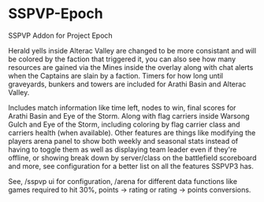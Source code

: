 # SSPVP-Epoch
SSPVP Addon for Project Epoch

Herald yells inside Alterac Valley are changed to be more consistant and will be colored by the faction that triggered it, you can also see how many resources are gained via the Mines inside the overlay along with chat alerts when the Captains are slain by a faction. Timers for how long until graveyards, bunkers and towers are included for Arathi Basin and Alterac Valley.

Includes match information like time left, nodes to win, final scores for Arathi Basin and Eye of the Storm. Along with flag carriers inside Warsong Gulch and Eye of the Storm, including coloring by flag carrier class and carriers health (when available). Other features are things like modifying the players arena panel to show both weekly and seasonal stats instead of having to toggle them as well as displaying team leader even if they're offline, or showing break down by server/class on the battlefield scoreboard and more, see configuration for a better list on all the features SSPVP3 has.

See, /sspvp ui for configuration, /arena for different data functions like games required to hit 30%, points -> rating or rating -> points conversions.
